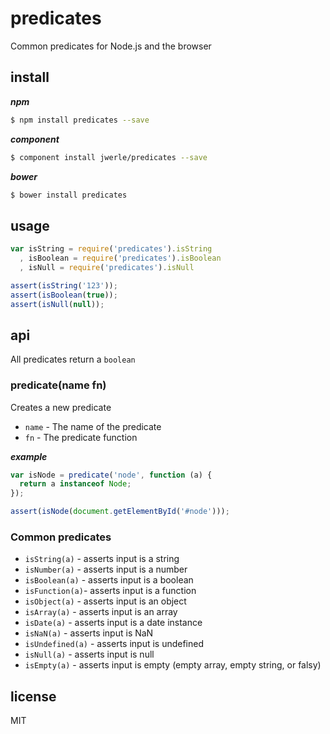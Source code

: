predicates
===

Common predicates for Node.js and the browser

## install

***npm***

```sh
$ npm install predicates --save
```

***component***

```sh
$ component install jwerle/predicates --save
```

***bower***

```sh
$ bower install predicates
```

## usage

```js
var isString = require('predicates').isString
  , isBoolean = require('predicates').isBoolean
  , isNull = require('predicates').isNull

assert(isString('123'));
assert(isBoolean(true));
assert(isNull(null));
```

## api

All predicates return a `boolean`

### predicate(name fn)

Creates a new predicate

* `name` - The name of the predicate
* `fn` - The predicate function

***example***

```js
var isNode = predicate('node', function (a) {
  return a instanceof Node;
});

assert(isNode(document.getElementById('#node')));
```

### Common predicates

* `isString(a)` - asserts input is a string
* `isNumber(a)` - asserts input is a number
* `isBoolean(a)` - asserts input is a boolean
* `isFunction(a)`- asserts input is a function
* `isObject(a)` - asserts input is an object
* `isArray(a)` - asserts input is an array
* `isDate(a)` - asserts input is a date instance
* `isNaN(a)` - asserts input is NaN
* `isUndefined(a)` - asserts input is undefined
* `isNull(a)` - asserts input is null
* `isEmpty(a)` - asserts input is empty (empty array, empty string, or falsy)

## license

MIT
